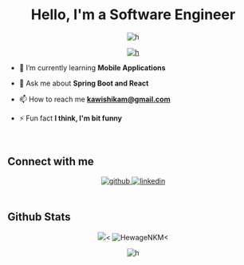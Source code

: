 <h1 align="center">Hello, I'm a Software Engineer</h1>

<p align="center"> <img src="https://komarev.com/ghpvc/?username=h&label=Profile%20views&color=0e75b6&style=flat" alt="h" /> </p>

<p align="center"> <a href="https://github.com/ryo-ma/github-profile-trophy"><img src="https://github-profile-trophy.vercel.app/?username=HewageNKM" alt="h" /></a> </p>



- 🌱 I’m currently learning **Mobile Applications**

- 💬 Ask me about **Spring Boot and React**

- 📫 How to reach me **kawishikam@gmail.com**

- ⚡ Fun fact **I think, I'm bit funny**

<br/>  

## Connect with me  

<div align="center">
<a href="https://github.com/HewageNKM" target="_blank">
<img src=https://img.shields.io/badge/github-%2324292e.svg?&style=for-the-badge&logo=github&logoColor=white alt=github style="margin-bottom: 5px;" />
</a>
<a href="https://linkedin.com/in/https://www.linkedin.com/in/naun-malwenna-345445267" target="_blank">
<img src=https://img.shields.io/badge/linkedin-%231E77B5.svg?&style=for-the-badge&logo=linkedin&logoColor=white alt=linkedin style="margin-bottom: 5px;" />
</a>  
</div>  

<br/> 

## Github Stats 

<p align="center"> 
  <span>
      <img src="https://github-readme-stats.vercel.app/api?username=HewageNKM&show_icons=true&count_private=true&hide_border=true"/><
  </span>
<span>
  <img src="https://github-readme-streak-stats.herokuapp.com/?user=HewageNKM&" alt="HewageNKM<"/>
</span>
<br>
<div align="center">
<img align="center" src="https://github-readme-stats.vercel.app/api/top-langs?username=HewageNKM&show_icons=true&locale=en&layout=compact" alt="h" />
</div>
</p>
